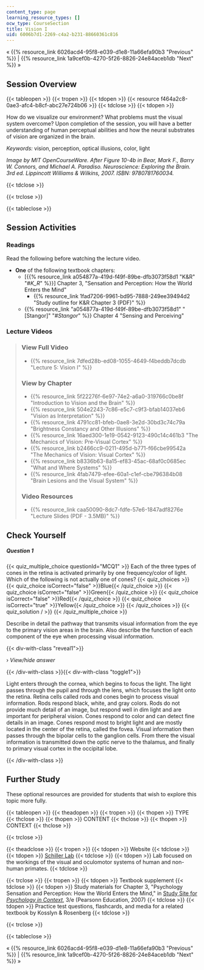 ```yaml
---
content_type: page
learning_resource_types: []
ocw_type: CourseSection
title: Vision I
uid: 6006b7d1-2269-c4a2-b231-88660361c816
---
```


« {{% resource_link 6026acd4-95f8-e039-d1e8-11a66efa90b3 "Previous" %}} | {{% resource_link 1a9cef0b-4270-5f26-8826-24e84aceb1db "Next" %}} »

Session Overview
----------------

{{< tableopen >}}
{{< tropen >}}
{{< tdopen >}}
{{< resource f464a2c8-0ae3-afc4-b8cf-abc27e724b06 >}}
{{< tdclose >}}
{{< tdopen >}}


How do we visualize our environment? What problems must the visual system overcome? Upon completion of the session, you will have a better understanding of human perceptual abilities and how the neural substrates of vision are organized in the brain.

_Keywords:_ vision, perception, optical illusions, color, light

_Image by MIT OpenCourseWare. After Figure 10-4b in Bear, Mark F., Barry W. Connors, and Michael A. Paradiso. _Neuroscience: Exploring the Brain_. 3rd ed. Lippincott Williams & Wilkins, 2007. ISBN: 9780781760034._


{{< tdclose >}}

{{< trclose >}}

{{< tableclose >}}

Session Activities
------------------

### Readings

Read the following before watching the lecture video.

*   **One** of the following textbook chapters:
    *   \[{{% resource_link a054877a-419d-f49f-89be-dfb3073f58d1 "K&R" "#_K_R_" %}}\] Chapter 3, "Sensation and Perception: How the World Enters the Mind"
        *   {{% resource_link 1fad7206-9961-bd95-7888-249ee39494d2 "Study outline for K&R Chapter 3 (PDF)" %}}
    *   {{% resource_link "a054877a-419d-f49f-89be-dfb3073f58d1" "\[Stangor\]" "#_Stangor_" %}} Chapter 4 "Sensing and Perceiving"

### Lecture Videos

> ### View Full Video
> 
> *   {{% resource_link 7dfed28b-ed08-1055-4649-f4beddb7dcdb "Lecture 5: Vision I" %}}
> 
> ### View by Chapter
> 
> *   {{% resource_link 5f22276f-6e97-74e2-a6a0-319766c0be8f "Introduction to Vision and the Brain" %}}
> *   {{% resource_link 504e2243-7c86-e5c7-c9f3-bfab14037eb6 "Vision as Interpretation" %}}
> *   {{% resource_link 4791cc81-bfeb-0ae8-3e2d-30bd3c74c79a "Brightness Constancy and Other Illusions" %}}
> *   {{% resource_link 16aed300-1e19-0542-9123-490c14c461b3 "The Mechanics of Vision: Pre-Visual Cortex" %}}
> *   {{% resource_link b2466cc9-0211-495d-b771-f66cbe99542a "The Mechanics of Vision: Visual Cortex" %}}
> *   {{% resource_link b8336b63-8a15-ef83-45ac-68af0c0685ec "What and Where Systems" %}}
> *   {{% resource_link 4fab7479-efee-60a1-c1ef-cbe796384b08 "Brain Lesions and the Visual System" %}}
> 
> ### Video Resources
> 
> *   {{% resource_link caa50090-8dc7-fdfe-57e6-1847adf8276e "Lecture Slides (PDF - 3.5MB)" %}}

Check Yourself
--------------

##### Question 1
 {{< quiz_multiple_choice questionId="MCQ1" >}} Each of the three types of cones in the retina is activated primarily by one frequency/color of light. Which of the following is not actually one of cones? {{< quiz_choices >}} {{< quiz_choice isCorrect="false" >}}Blue{{< /quiz_choice >}} {{< quiz_choice isCorrect="false" >}}Green{{< /quiz_choice >}} {{< quiz_choice isCorrect="false" >}}Red{{< /quiz_choice >}} {{< quiz_choice isCorrect="true" >}}Yellow{{< /quiz_choice >}} {{< /quiz_choices >}} {{< quiz_solution / >}} {{< /quiz_multiple_choice >}}

Describe in detail the pathway that transmits visual information from the eye to the primary vision areas in the brain. Also describe the function of each component of the eye when processing visual information.

{{< div-with-class "reveal1">}}

› _View/hide answer_

{{< /div-with-class >}}{{< div-with-class "toggle1">}}

Light enters through the cornea, which begins to focus the light. The light passes through the pupil and through the lens, which focuses the light onto the retina. Retina cells called rods and cones begin to process visual information. Rods respond black, white, and gray colors. Rods do not provide much detail of an image, but respond well in dim light and are important for peripheral vision. Cones respond to color and can detect fine details in an image. Cones respond most to bright light and are mostly located in the center of the retina, called the fovea. Visual information then passes through the bipolar cells to the ganglion cells. From there the visual information is transmitted down the optic nerve to the thalamus, and finally to primary visual cortex in the occipital lobe.

{{< /div-with-class >}}

Further Study
-------------

These optional resources are provided for students that wish to explore this topic more fully.

{{< tableopen >}}
{{< theadopen >}}
{{< tropen >}}
{{< thopen >}}
TYPE
{{< thclose >}}
{{< thopen >}}
CONTENT
{{< thclose >}}
{{< thopen >}}
CONTEXT
{{< thclose >}}

{{< trclose >}}

{{< theadclose >}}
{{< tropen >}}
{{< tdopen >}}
Website
{{< tdclose >}}
{{< tdopen >}}
[Schiller Lab](http://web.mit.edu/bcs/schillerlab/)
{{< tdclose >}}
{{< tdopen >}}
Lab focused on the workings of the visual and oculomotor systems of human and non-human primates.
{{< tdclose >}}

{{< trclose >}}
{{< tropen >}}
{{< tdopen >}}
Textbook supplement
{{< tdclose >}}
{{< tdopen >}}
Study materials for Chapter 3, "Psychology Sensation and Perception: How the World Enters the Mind," in [Study Site for _Psychology in Context_](http://www.pearsonhighered.com/educator/product/Fundamentals-of-Psychology-in-Context/9780205507573.page), 3/e (Pearsonn Education, 2007)
{{< tdclose >}}
{{< tdopen >}}
Practice test questions, flashcards, and media for a related textbook by Kosslyn & Rosenberg
{{< tdclose >}}

{{< trclose >}}

{{< tableclose >}}

« {{% resource_link 6026acd4-95f8-e039-d1e8-11a66efa90b3 "Previous" %}} | {{% resource_link 1a9cef0b-4270-5f26-8826-24e84aceb1db "Next" %}} »